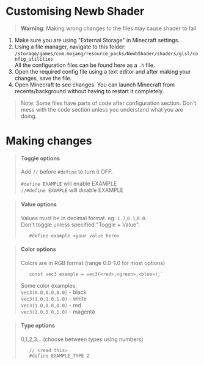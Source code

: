 # Customising Newb Shader

> **Warning**: Making wrong changes to the files may cause shader to fail

1) Make sure you are using "External Storage" in Minecraft settings.
2) Using a file manager, navigate to this folder:
`/storage/games/com.mojang/resource_packs/NewbShader/shaders/glsl/config_utilities`  
All the configuration files can be found here as a `.h` file.
3) Open the required config file using a text editor and after making your changes, save the file.
4) Open Minecraft to see changes. You can launch Minecraft from recents/background without having to restart it completely.

> Note: Some files have parts of code after
 configuration section. Don't mess with the
 code section unless you understand what you are doing.
 
# Making changes

> #### Toggle options
> Add `//` before `#define` to turn it OFF.
>
> `#define EXAMPLE` will enable EXAMPLE  
> `//#define EXAMPLE` will disable EXAMPLE  

> #### Value options
> Values must be in decimal format. eg: `1.7`,`0.1`,`0.0`.  
> Don't toggle unless specified "Toggle + Value".  
>
>        #define example <your value here>

> #### Color options
> Colors are in RGB format (range 0.0-1.0 for most options)
>
>        const vec3 example = vec3(<red>,<green>,<blue>);`
>
> Some color examples:  
> `vec3(0.0,0.0,0.0)` - black  
> `vec3(1.0,1.0,1.0)` - white  
> `vec3(1.0,0.0,0.0)` - red  
> `vec3(1.0,0.0,1.0)` - magenta  

> #### Type options
> 0,1,2,3... (choose between types using numbers)
>
>        // <read this>
>        #define EXAMPLE_TYPE 2
